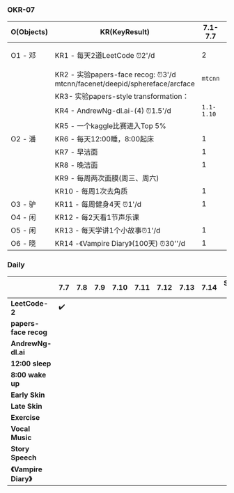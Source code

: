 

### OKR-07

| O(Objects) | KR(KeyResult)                                                | 7.1-7.7    | 7.8-7.14               | 7.15-7.21               | 7.22-7.28               | 7.29-7.31        |
| ---------- | ------------------------------------------------------------ | ---------- | ---------------------- | ----------------------- | ----------------------- | ---------------- |
| O1 - 邓    | KR1 - 每天2道LeetCode ⏰2'/d                                  | 2          | 14 `LeetCode-100`      | 14                      | 14                      | 6 `LeetCode-130` |
|            | KR2 - 实验papers-face recog: ⏰3'/d   mtcnn/facenet/deepid/sphereface/arcface | `mtcnn`    | `mtcnn` `facenet`      | `deepid`   `sphereface` | `sphereface`  `arcface` | `arcface`        |
|            | KR3- 实验papers-style transformation：                       |            |                        |                         |                         |                  |
|            | KR4 - AndrewNg-dl.ai-(4) ⏰1.5'/d                             | `1.1-1.10` | `1.11-1.43` `2.1-2.34` | `3.1-3.22` `4.1-4.42`   |                         |                  |
|            | KR5 - 一个kaggle比赛进入Top 5%                               |            |                        |                         |                         |                  |
| O2 - 潘    | KR6 - 每天12:00睡，8:00起床                                  | 1          | 7                      | 7                       | 7                       | 3                |
|            | KR7 - 早洁面                                                 | 1          | 7                      | 7                       | 7                       | 3                |
|            | KR8 - 晚洁面                                                 | 1          | 7                      | 7                       | 7                       | 3                |
|            | KR9 - 每周两次面膜(周三、周六)                               |            | 2                      | 2                       | 2                       | 1                |
|            | KR10 - 每周1次去角质                                         | 1          | 1                      | 1                       | 1                       | 1                |
| O3 - 驴    | KR11 - 每周健身4天 ⏰1'/d                                     | 1          | 4                      | 4                       | 4                       | 2                |
| O4 - 闲    | KR12 - 每2天看1节声乐课                                      |            | 3                      | 3                       | 3                       | 2                |
| O5 - 闲    | KR13 - 每天学讲1个小故事⏰1'/d                                | 1          | 7                      | 7                       | 7                       | 7                |
| O6 - 晓    | KR14 -《Vampire Diary》(100天) ⏰30''/d                       | 1          | 7                      | 7                       | 7                       | 3                |

### Daily

|                       | 7.7  | 7.8  | 7.9  | 7.10 | 7.11 | 7.12 | 7.13 | 7.14 | Sum Up |
| --------------------- | ---- | ---- | ---- | ---- | ---- | ---- | ---- | ---- | ------ |
| **LeetCode-2**        | ✔️    |      |      |      |      |      |      |      |        |
| **papers-face recog** |      |      |      |      |      |      |      |      |        |
| **AndrewNg-dl.ai**    |      |      |      |      |      |      |      |      |        |
| **12:00 sleep**       |      |      |      |      |      |      |      |      |        |
| **8:00 wake up**      |      |      |      |      |      |      |      |      |        |
| **Early Skin**        |      |      |      |      |      |      |      |      |        |
| **Late Skin**         |      |      |      |      |      |      |      |      |        |
| **Exercise**          |      |      |      |      |      |      |      |      |        |
| **Vocal Music**       |      |      |      |      |      |      |      |      |        |
| **Story Speech**      |      |      |      |      |      |      |      |      |        |
| **《Vampire Diary》** |      |      |      |      |      |      |      |      |        |

